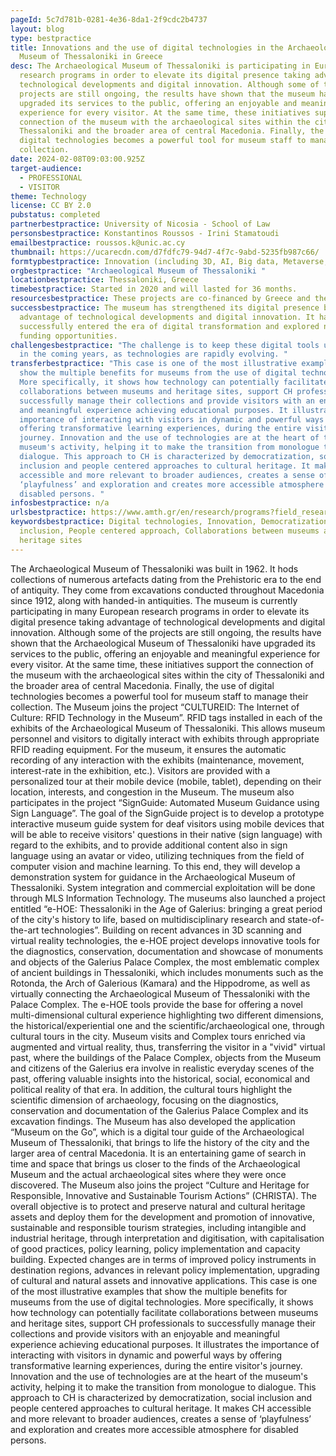 ```yaml
---
pageId: 5c7d781b-0281-4e36-8da1-2f9cdc2b4737
layout: blog
type: bestpractice
title: Innovations and the use of digital technologies in the Archaeological
  Museum of Thessaloniki in Greece
desc: The Archaeological Museum of Thessaloniki is participating in European
  research programs in order to elevate its digital presence taking advantage of
  technological developments and digital innovation. Although some of the
  projects are still ongoing, the results have shown that the museum have
  upgraded its services to the public, offering an enjoyable and meaningful
  experience for every visitor. At the same time, these initiatives support the
  connection of the museum with the archaeological sites within the city of
  Thessaloniki and the broader area of central Macedonia. Finally, the use of
  digital technologies becomes a powerful tool for museum staff to manage their
  collection.
date: 2024-02-08T09:03:00.925Z
target-audience:
  - PROFESSIONAL
  - VISITOR
theme: Technology
license: CC BY 2.0
pubstatus: completed
partnerbestpractice: University of Nicosia - School of Law
personsbestpractice: Konstantinos Roussos - Irini Stamatoudi
emailbestpractice: roussos.k@unic.ac.cy
thumbnail: https://ucarecdn.com/d7fdfc79-94d7-4f7c-9abd-5235fb987c66/
formtypbestpractice: Innovation (including 3D, AI, Big data, Metaverse, etc)
orgbestpractice: "Archaeological Museum of Thessaloniki "
locationbestpractice: Thessaloniki, Greece
timebestpractice: Started in 2020 and will lasted for 36 months.
resourcesbestpractice: These projects are co-financed by Greece and the European Union.
successbestpractice: The museum has strengthened its digital presence by taking
  advantage of technological developments and digital innovation. It has
  successfully entered the era of digital transformation and explored new
  funding opportunities.
challengesbestpractice: "The challenge is to keep these digital tools up to date
  in the coming years, as technologies are rapidly evolving. "
transferbestpractice: "This case is one of the most illustrative examples that
  show the multiple benefits for museums from the use of digital technologies.
  More specifically, it shows how technology can potentially facilitate
  collaborations between museums and heritage sites, support CH professionals to
  successfully manage their collections and provide visitors with an enjoyable
  and meaningful experience achieving educational purposes. It illustrates the
  importance of interacting with visitors in dynamic and powerful ways by
  offering transformative learning experiences, during the entire visitor's
  journey. Innovation and the use of technologies are at the heart of the
  museum's activity, helping it to make the transition from monologue to
  dialogue. This approach to CH is characterized by democratization, social
  inclusion and people centered approaches to cultural heritage. It makes CH
  accessible and more relevant to broader audiences, creates a sense of
  ‘playfulness’ and exploration and creates more accessible atmosphere for
  disabled persons. "
infosbestpractice: n/a
urlsbestpractice: https://www.amth.gr/en/research/programs?field_research_category_tid=10
keywordsbestpractice: Digital technologies, Innovation, Democratization, Social
  inclusion, People centered approach, Collaborations between museums and
  heritage sites
---
```

The Archaeological Museum of Thessaloniki was built in 1962. It hods collections of numerous artefacts dating from the Prehistoric era to the end of antiquity. They come from excavations conducted throughout Macedonia since 1912, along with handed-in antiquities. The museum is currently participating in many European research programs in order to elevate its digital presence taking advantage of technological developments and digital innovation. Although some of the projects are still ongoing, the results have shown that the Archaeological Museum of Thessaloniki have upgraded its services to the public, offering an enjoyable and meaningful experience for every visitor. At the same time, these initiatives support the connection of the museum with the archaeological sites within the city of Thessaloniki and the broader area of central Macedonia. Finally, the use of digital technologies becomes a powerful tool for museum staff to manage their collection.
The Museum joins the project “CULTUREID: The Internet of Culture: RFID Technology in the Museum”. RFID tags installed in each of the exhibits of the Archaeological Museum of Thessaloniki. This allows museum personnel and visitors to digitally interact with exhibits through appropriate RFID reading equipment. For the museum, it ensures the automatic recording of any interaction with the exhibits (maintenance, movement, interest-rate in the exhibition, etc.). Visitors are provided with a personalized tour at their mobile device (mobile, tablet), depending on their location, interests, and congestion in the Museum.
The museum also participates in the project “SignGuide: Automated Museum Guidance using Sign Language”. The goal of the SignGuide project is to develop a prototype interactive museum guide system for deaf visitors using mobile devices that will be able to receive visitors' questions in their native (sign language) with regard to the exhibits, and to provide additional content also in sign language using an avatar or video, utilizing techniques from the field of computer vision and machine learning. To this end, they will develop a demonstration system for guidance in the Archaeological Museum of Thessaloniki. System integration and commercial exploitation will be done through MLS Information Technology.
The museums also launched a project entitled “e-HOE: Thessaloniki in the Age of Galerius: bringing a great period of the city's history to life, based on multidisciplinary research and state-of-the-art technologies”. Building on recent advances in 3D scanning and virtual reality technologies, the e-HOE project develops innovative tools for the diagnostics, conservation, documentation and showcase of monuments and objects of the Galerius Palace Complex, the most emblematic complex of ancient buildings in Thessaloniki, which includes monuments such as the Rotonda, the Arch of Galerious (Kamara) and the Hippodrome, as well as virtually connecting the Archaeological Museum of Thessaloniki with the Palace Complex. The e-HOE tools provide the base for offering a novel multi-dimensional cultural experience highlighting two different dimensions, the historical/experiential one and the scientific/archaeological one, through cultural tours in the city. Museum visits and Complex tours enriched via augmented and virtual reality, thus, transferring the visitor in a "vivid" virtual past, where the buildings of the Palace Complex, objects from the Museum and citizens of the Galerius era involve in realistic everyday scenes of the past, offering valuable insights into the historical, social, economical and political reality of that era. In addition, the cultural tours highlight the scientific dimension of archaeology, focusing on the diagnostics, conservation and documentation of the Galerius Palace Complex and its excavation findings. 
The Museum has also developed the application “Museum on the Go”, which is a digital tour guide of the Archaeological Museum of Thessaloniki, that brings to life the history of the city and the larger area of central Macedonia. It is an entertaining game of search in time and space that brings us closer to the finds of the Archaeological Museum and the actual archaeological sites where they were once discovered.
The Museum also joins the project “Culture and Heritage for Responsible, Innovative and Sustainable Tourism Actions” (CHRISTA). The overall objective is to protect and preserve natural and cultural heritage assets and deploy them for the development and promotion of innovative, sustainable and responsible tourism strategies, including intangible and industrial heritage, through interpretation and digitisation, with capitalisation of good practices, policy learning, policy implementation and capacity building. Expected changes are in terms of improved policy instruments in destination regions, advances in relevant policy implementation, upgrading of cultural and natural assets and innovative applications.
This case is one of the most illustrative examples that show the multiple benefits for museums from the use of digital technologies. More specifically, it shows how technology can potentially facilitate collaborations between museums and heritage sites, support CH professionals to successfully manage their collections and provide visitors with an enjoyable and meaningful experience achieving educational purposes. It illustrates the importance of interacting with visitors in dynamic and powerful ways by offering transformative learning experiences, during the entire visitor's journey. Innovation and the use of technologies are at the heart of the museum's activity, helping it to make the transition from monologue to dialogue. This approach to CH is characterized by democratization, social inclusion and people centered approaches to cultural heritage. It makes CH accessible and more relevant to broader audiences, creates a sense of ‘playfulness’ and exploration and creates more accessible atmosphere for disabled persons.